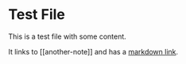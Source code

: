 # Test File

This is a test file with some content.

It links to [[another-note]] and has a [markdown link](test2.md).